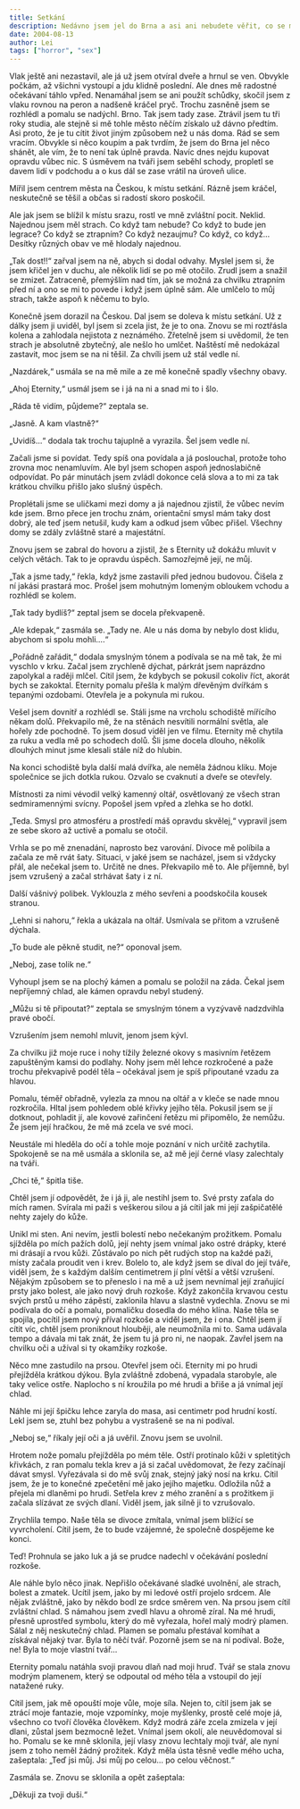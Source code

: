 ```yaml
---
title: Setkání
description: Nedávno jsem jel do Brna a asi ani nebudete věřit, co se mi tam stalo... Raději upozorňuji čtenáře, že je to z valné části smyšlené, ROZHODNĚ se neudálo nic z toho co popisuju od chvíle, kdy dojde k setkání. Veškerá inspirace pramení jen z povídání si ;o)
date: 2004-08-13
author: Lei
tags: ["horror", "sex"]
---
```


Vlak ještě ani nezastavil, ale já už jsem otvíral dveře a hrnul se ven. Obvykle počkám, až všichni vystoupí a jdu klidně poslední. Ale dnes mě radostné očekávaní táhlo vpřed. Nenamáhal jsem se ani použít schůdky, skočil jsem z vlaku rovnou na peron a nadšeně kráčel pryč. Trochu zasněně jsem se rozhlédl a pomalu se nadýchl. Brno. Tak jsem tady zase. Ztrávil jsem tu tři roky studia, ale stejně si mě tohle město něčím získalo už dávno předtím. Asi proto, že je tu cítit život jiným způsobem než u nás doma. Rád se sem vracím. Obvykle si něco koupím a pak tvrdím, že jsem do Brna jel něco shánět, ale vím, že to není tak úplně pravda. Navíc dnes nejdu kupovat opravdu vůbec nic. S úsměvem na tváři jsem seběhl schody, propletl se davem lidí v podchodu a o kus dál se zase vrátil na úroveň ulice.

Mířil jsem centrem města na Českou, k místu setkání. Rázně jsem kráčel, neskutečně se těšil a občas si radostí skoro poskočil.

Ale jak jsem se blížil k místu srazu, rostl ve mně zvláštní pocit. Neklid. Najednou jsem měl strach. Co když tam nebude? Co když to bude jen legrace? Co když se ztrapním? Co když nezaujmu? Co když, co když... Desítky různých obav ve mě hlodaly najednou.

„Tak dost!!“ zařval jsem na ně, abych si dodal odvahy. Myslel jsem si, že jsem křičel jen v duchu, ale několik lidí se po mě otočilo. Zrudl jsem a snažil se zmizet. Zatraceně, přemýšlím nad tím, jak se možná za chvilku ztrapním před ní a ono se mi to povede i když jsem úplně sám. Ale umlčelo to můj strach, takže aspoň k něčemu to bylo.

Konečně jsem dorazil na Českou. Dal jsem se doleva k místu setkání. Už z dálky jsem ji uviděl, byl jsem si zcela jist, že je to ona. Znovu se mi roztřásla kolena a zahlodala nejistota z neznámého. Zřetelně jsem si uvědomil, že ten strach je absolutně zbytečný, ale nešlo ho umlčet. Naštěstí mě nedokázal zastavit, moc jsem se na ni těšil. Za chvíli jsem už stál vedle ní.

„Nazdárek,“ usmála se na mě mile a ze mě konečně spadly všechny obavy.

„Ahoj Eternity,“ usmál jsem se i já na ni a snad mi to i šlo.

„Ráda tě vidím, půjdeme?“ zeptala se.

„Jasně. A kam vlastně?“

„Uvidíš...“ dodala tak trochu tajuplně a vyrazila. Šel jsem vedle ní.

Začali jsme si povídat. Tedy spíš ona povídala a já poslouchal, protože toho zrovna moc nenamluvím. Ale byl jsem schopen aspoň jednoslabičně odpovídat. Po pár minutách jsem zvládl dokonce celá slova a to mi za tak krátkou chvilku přišlo jako slušný úspěch.

Proplétali jsme se uličkami mezi domy a já najednou zjistil, že vůbec nevím kde jsem. Brno přece jen trochu znám, orientační smysl mám taky dost dobrý, ale teď jsem netušil, kudy kam a odkud jsem vůbec přišel. Všechny domy se zdály zvláštně staré a majestátní.

Znovu jsem se zabral do hovoru a zjistil, že s Eternity už dokážu mluvit v celých větách. Tak to je opravdu úspěch. Samozřejmě její, ne můj.

„Tak a jsme tady,“ řekla, když jsme zastavili před jednou budovou. Čišela z ní jakási prastará moc. Prošel jsem mohutným lomeným obloukem vchodu a rozhlédl se kolem.

„Tak tady bydlíš?“ zeptal jsem se docela překvapeně.

„Ale kdepak,“ zasmála se. „Tady ne. Ale u nás doma by nebylo dost klidu, abychom si spolu mohli....“

„Pořádně zařádit,“ dodala smyslným tónem a podívala se na mě tak, že mi vyschlo v krku. Začal jsem zrychleně dýchat, párkrát jsem naprázdno zapolykal a raději mlčel. Cítil jsem, že kdybych se pokusil cokoliv říct, akorát bych se zakoktal. Eternity pomalu přešla k malým dřevěným dvířkám s tepanými ozdobami. Otevřela je a pokynula mi rukou.

Vešel jsem dovnitř a rozhlédl se. Stáli jsme na vrcholu schodiště mířícího někam dolů. Překvapilo mě, že na stěnách nesvítili normální světla, ale hořely zde pochodně. To jsem dosud viděl jen ve filmu. Eternity mě chytila za ruku a vedla mě po schodech dolů. Šli jsme docela dlouho, několik dlouhých minut jsme klesali stále níž do hlubin.

Na konci schodiště byla další malá dvířka, ale neměla žádnou kliku. Moje společnice se jich dotkla rukou. Ozvalo se cvaknutí a dveře se otevřely.

Místnosti za nimi vévodil velký kamenný oltář, osvětlovaný ze všech stran sedmiramennými svícny. Popošel jsem vpřed a zlehka se ho dotkl.

„Teda. Smysl pro atmosféru a prostředí máš opravdu skvělej,“ vypravil jsem ze sebe skoro až uctivě a pomalu se otočil.

Vrhla se po mě znenadání, naprosto bez varování. Divoce mě políbila a začala ze mě rvát šaty. Situaci, v jaké jsem se nacházel, jsem si vždycky přál, ale nečekal jsem to. Určitě ne dnes. Překvapilo mě to. Ale příjemně, byl jsem vzrušený a začal strhávat šaty i z ní.

Další vášnivý polibek. Vyklouzla z mého sevřeni a poodskočila kousek stranou.

„Lehni si nahoru,“ řekla a ukázala na oltář. Usmívala se přitom a vzrušeně dýchala.

„To bude ale pěkně studit, ne?“ oponoval jsem.

„Neboj, zase tolik ne.“

Vyhoupl jsem se na plochý kámen a pomalu se položil na záda. Čekal jsem nepříjemný chlad, ale kámen opravdu nebyl studený.

„Můžu si tě připoutat?“ zeptala se smyslným tónem a vyzývavě nadzdvihla pravé obočí.

Vzrušením jsem nemohl mluvit, jenom jsem kývl.

Za chvilku již moje ruce i nohy tížily železné okovy s masivním řetězem zapuštěným kamsi do podlahy. Nohy jsem měl lehce rozkročené a paže trochu překvapivě podél těla – očekával jsem je spíš připoutané vzadu za hlavou.

Pomalu, téměř obřadně, vylezla za mnou na oltář a v kleče se nade mnou rozkročila. Hltal jsem pohledem oblé křivky jejího těla. Pokusil jsem se jí dotknout, pohladit jí, ale kovové zařinčení řetězu mi připomělo, že nemůžu. Že jsem její hračkou, že mě má zcela ve své moci.

Neustále mi hleděla do očí a tohle moje poznání v nich určitě zachytila. Spokojeně se na mě usmála a sklonila se, až mě její černé vlasy zalechtaly na tváři.

„Chci tě,“ špitla tiše.

Chtěl jsem jí odpovědět, že i já ji, ale nestihl jsem to. Své prsty zaťala do mích ramen. Svírala mi paži s veškerou silou a já cítil jak mi její zašpičatělé nehty zajely do kůže.

Unikl mi sten. Ani nevím, jestli bolestí nebo nečekaným prožitkem. Pomalu sjížděla po mích pažích dolů, její nehty jsem vnímal jako ostré drápky, které mi drásají a rvou kůži. Zůstávalo po nich pět rudých stop na každé paži, místy začala proudit ven i krev. Bolelo to, ale když jsem se díval do její tváře, viděl jsem, že s každým dalším centimetrem jí plní větší a větší vzrušení. Nějakým způsobem se to přeneslo i na mě a už jsem nevnímal její zraňující prsty jako bolest, ale jako nový druh rozkoše. Když zakončila krvavou cestu svých prstů u mého zápěstí, zaklonila hlavu a slastně vydechla. Znovu se mi podívala do očí a pomalu, pomaličku dosedla do mého klína. Naše těla se spojila, pocítil jsem nový příval rozkoše a viděl jsem, že i ona. Chtěl jsem jí cítit víc, chtěl jsem proniknout hlouběji, ale neumožnila mi to. Sama udávala tempo a dávala mi tak znát, že jsem tu já pro ni, ne naopak. Zavřel jsem na chvilku oči a užíval si ty okamžiky rozkoše.

Něco mne zastudilo na prsou. Otevřel jsem oči. Eternity mi po hrudi přejížděla krátkou dýkou. Byla zvláštně zdobená, vypadala starobyle, ale taky velice ostře. Naplocho s ní kroužila po mé hrudi a břiše a já vnímal její chlad.

Náhle mi její špičku lehce zaryla do masa, asi centimetr pod hrudní kostí. Lekl jsem se, ztuhl bez pohybu a vystrašeně se na ni podíval.

„Neboj se,“ říkaly její oči a já uvěřil. Znovu jsem se uvolnil.

Hrotem nože pomalu přejížděla po mém těle. Ostří protínalo kůži v spletitých křivkách, z ran pomalu tekla krev a já si začal uvědomovat, že řezy začínají dávat smysl. Vyřezávala si do mě svůj znak, stejný jaký nosí na krku. Cítil jsem, že je to konečné zpečetění mě jako jejího majetku. Odložila nůž a přejela mi dlaněmi po hrudi. Setřela krev z mého zranění a s prožitkem ji začala slízávat ze svých dlaní. Viděl jsem, jak silně ji to vzrušovalo.

Zrychlila tempo. Naše těla se divoce zmítala, vnímal jsem blížící se vyvrcholení. Cítil jsem, že to bude vzájemné, že společně dospějeme ke konci.

Teď! Prohnula se jako luk a já se prudce nadechl v očekávání poslední rozkoše.

Ale náhle bylo něco jinak. Nepřišlo očekávané sladké uvolnění, ale strach, bolest a zmatek. Ucítil jsem, jako by mi ledové ostří projelo srdcem. Ale nějak zvláštně, jako by někdo bodl ze srdce směrem ven. Na prsou jsem cítil zvláštní chlad. S námahou jsem zvedl hlavu a ohromě zíral. Na mé hrudi, přesně uprostřed symbolu, který do mě vyřezala, hořel malý modrý plamen. Sálal z něj neskutečný chlad. Plamen se pomalu přestával komíhat a získával nějaký tvar. Byla to něčí tvář. Pozorně jsem se na ní podíval. Bože, ne! Byla to moje vlastní tvář...

Eternity pomalu natáhla svoji pravou dlaň nad moji hruď. Tvář se stala znovu modrým plamenem, který se odpoutal od mého těla a vstoupil do její natažené ruky.

Cítil jsem, jak mě opouští moje vůle, moje síla. Nejen to, cítil jsem jak se ztrácí moje fantazie, moje vzpomínky, moje myšlenky, prostě celé moje já, všechno co tvoří člověka člověkem. Když modrá záře zcela zmizela v její dlani, zůstal jsem bezmocně ležet. Vnímal jsem okolí, ale neuvědomoval si ho. Pomalu se ke mně sklonila, její vlasy znovu lechtaly moji tvář, ale nyní jsem z toho neměl žádný prožitek. Když měla ústa těsně vedle mého ucha, zašeptala: „Teď jsi můj. Jsi můj po celou... po celou věčnost.“

Zasmála se. Znovu se sklonila a opět zašeptala:

„Děkuji za tvoji duši.“
